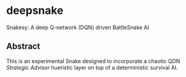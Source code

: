 # deepsnake
Snakesy: A deep Q-network (DQN) driven BattleSnake AI 

## Abstract
This is an experimental Snake designed to incorporate a chaotic QDN *Strategic Advisor* hueristic layer on top of a deterministic survival AI. 
